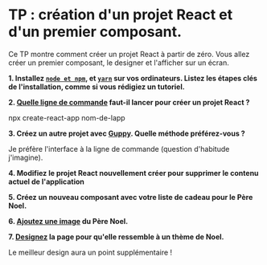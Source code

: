 # TP : création d'un projet React et d'un premier composant.

Ce TP montre comment créer un projet React à partir de zéro. Vous allez créer un premier composant, le designer et l'afficher sur un écran.


**1. Installez [`node et npm`](https://nodejs.org/en/download/), et [`yarn`](https://classic.yarnpkg.com/en/docs/install/#debian-stable) sur vos ordinateurs. Listez les étapes clés de l'installation, comme si vous rédigiez un tutoriel.**

**2. [Quelle ligne de commande](https://github.com/facebook/create-react-app) faut-il lancer pour créer un projet React ?**

npx create-react-app nom-de-lapp

**3. Créez un autre projet avec [Guppy](https://github.com/joshwcomeau/guppy). Quelle méthode préférez-vous ?**

Je préfère l'interface à la ligne de commande (question d'habitude j'imagine).

**4. Modifiez le projet React nouvellement créer pour supprimer le contenu actuel de l'application**

**5. Créez un nouveau composant avec votre liste de cadeau pour le Père Noel.**

**6. [Ajoutez une image](https://create-react-app.dev/docs/adding-images-fonts-and-files/) du Père Noel.**

**7. [Designez](https://create-react-app.dev/docs/adding-a-stylesheet) la page pour qu'elle ressemble à un thème de Noel.**

Le meilleur design aura un point supplémentaire !
